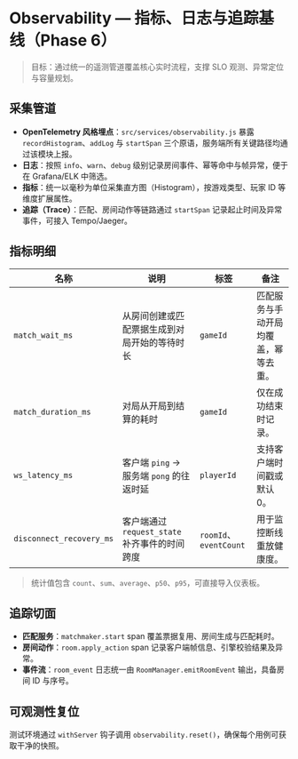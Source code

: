 # Observability — 指标、日志与追踪基线（Phase 6）

> 目标：通过统一的遥测管道覆盖核心实时流程，支撑 SLO 观测、异常定位与容量规划。

## 采集管道

- **OpenTelemetry 风格埋点**：`src/services/observability.js` 暴露 `recordHistogram`、`addLog` 与 `startSpan` 三个原语，服务端所有关键路径均通过该模块上报。
- **日志**：按照 `info`、`warn`、`debug` 级别记录房间事件、幂等命中与帧异常，便于在 Grafana/ELK 中筛选。
- **指标**：统一以毫秒为单位采集直方图（Histogram），按游戏类型、玩家 ID 等维度扩展属性。
- **追踪（Trace）**：匹配、房间动作等链路通过 `startSpan` 记录起止时间及异常事件，可接入 Tempo/Jaeger。

## 指标明细

| 名称 | 说明 | 标签 | 备注 |
| --- | --- | --- | --- |
| `match_wait_ms` | 从房间创建或匹配票据生成到对局开始的等待时长 | `gameId` | 匹配服务与手动开局均覆盖，幂等去重。 |
| `match_duration_ms` | 对局从开局到结算的耗时 | `gameId` | 仅在成功结束时记录。 |
| `ws_latency_ms` | 客户端 `ping` → 服务端 `pong` 的往返时延 | `playerId` | 支持客户端时间戳或默认 0。 |
| `disconnect_recovery_ms` | 客户端通过 `request_state` 补齐事件的时间跨度 | `roomId`、`eventCount` | 用于监控断线重放健康度。 |

> 统计值包含 `count`、`sum`、`average`、`p50`、`p95`，可直接导入仪表板。

## 追踪切面

- **匹配服务**：`matchmaker.start` span 覆盖票据复用、房间生成与匹配耗时。
- **房间动作**：`room.apply_action` span 记录客户端帧信息、引擎校验结果及异常。
- **事件流**：`room_event` 日志统一由 `RoomManager.emitRoomEvent` 输出，具备房间 ID 与序号。

## 可观测性复位

测试环境通过 `withServer` 钩子调用 `observability.reset()`，确保每个用例可获取干净的快照。

